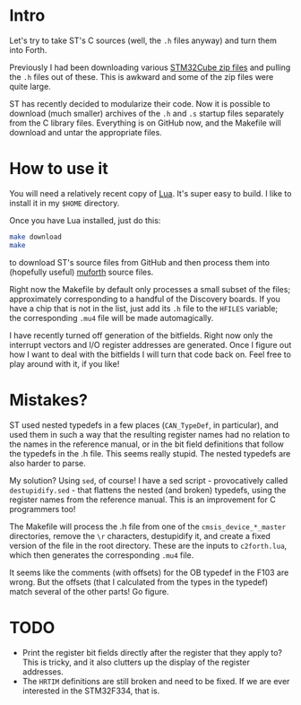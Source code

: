 # Intro

Let's try to take ST's C sources (well, the `.h` files anyway) and turn them
into Forth.

Previously I had been downloading various [STM32Cube zip
files](https://www.st.com/en/embedded-software/stm32cube-mcu-packages.html)
and pulling the `.h` files out of these. This is awkward and some of the zip
files were quite large.

ST has recently decided to modularize their code. Now it is possible to
download (much smaller) archives of the `.h` and `.s` startup files separately
from the C library files. Everything is on GitHub now, and the Makefile will
download and untar the appropriate files.

# How to use it

You will need a relatively recent copy of
[Lua](https://www.lua.org/download.html). It's super easy to build. I like to
install it in my `$HOME` directory.

Once you have Lua installed, just do this:

```sh
make download
make
```

to download ST's source files from GitHub and then process them into
(hopefully useful) [muforth](https://muforth.nimblemachines.com/) source files.

Right now the Makefile by default only processes a small subset of the files;
approximately corresponding to a handful of the Discovery boards. If you have
a chip that is not in the list, just add its `.h` file to the `HFILES`
variable; the corresponding `.mu4` file will be made automagically.

I have recently turned off generation of the bitfields. Right now only the
interrupt vectors and I/O register addresses are generated. Once I figure out
how I want to deal with the bitfields I will turn that code back on. Feel free
to play around with it, if you like!

# Mistakes?

ST used nested typedefs in a few places (`CAN_TypeDef`, in particular), and
used them in such a way that the resulting register names had no relation to
the names in the reference manual, or in the bit field definitions that follow
the typedefs in the .h file. This seems really stupid. The nested typedefs are
also harder to parse.

My solution? Using `sed`, of course! I have a sed script - provocatively called
`destupidify.sed` - that flattens the nested (and broken) typedefs, using the
register names from the reference manual. This is an improvement for C
programmers too!

The Makefile will process the .h file from one of the `cmsis_device_*_master`
directories, remove the `\r` characters, destupidify it, and create a fixed
version of the file in the root directory. These are the inputs to
`c2forth.lua`, which then generates the corresponding `.mu4` file.

It seems like the comments (with offsets) for the OB typedef in the F103 are
wrong. But the offsets (that I calculated from the types in the typedef) match
several of the other parts! Go figure.

# TODO

* Print the register bit fields directly after the register that they apply to?
  This is tricky, and it also clutters up the display of the register
  addresses.
* The `HRTIM` definitions are still broken and need to be fixed. If we are ever
  interested in the STM32F334, that is.
